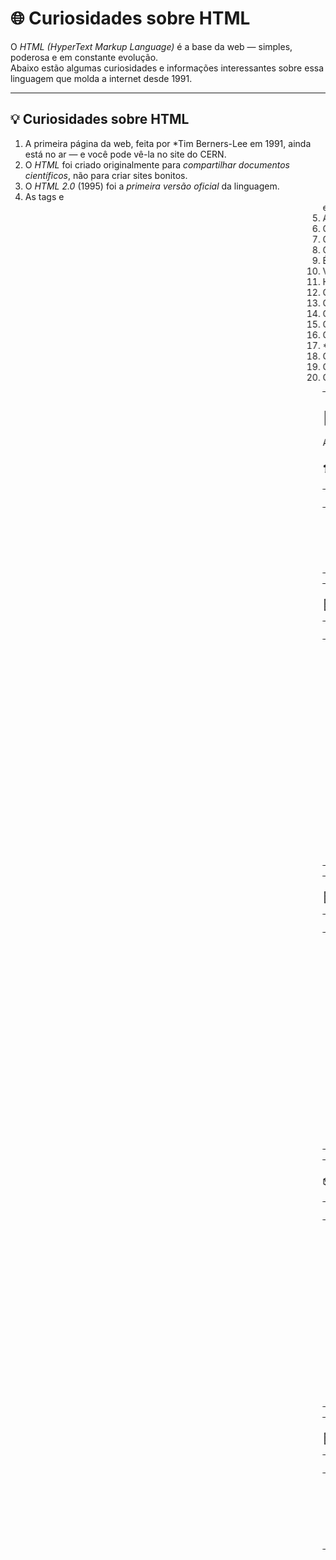 # 🌐 Curiosidades sobre HTML

O *HTML (HyperText Markup Language)* é a base da web — simples, poderosa e em constante evolução.  
Abaixo estão algumas curiosidades e informações interessantes sobre essa linguagem que molda a internet desde 1991.

---

## 💡 Curiosidades sobre HTML

1. A primeira página da web, feita por *Tim Berners-Lee em 1991, ainda está no ar — e você pode vê-la no site do CERN.  
2. O *HTML* foi criado originalmente para *compartilhar documentos científicos*, não para criar sites bonitos.  
3. O *HTML 2.0* (1995) foi a *primeira versão oficial* da linguagem.  
4. As tags <blink> e <marquee> eram usadas para *animar textos* há décadas atrás.  
5. A tag <dialog> permite criar *modais nativos*, sem precisar de frameworks.  
6. O atributo contenteditable torna *qualquer elemento editável* diretamente no navegador.  
7. O HTML é um *padrão vivo (Living Standard), atualizado continuamente pelo **WHATWG* — não há mais versões fechadas.  
8. O atributo loading="lazy" em imagens melhora a *performance* ao carregar apenas o que está visível.  
9. É possível renderizar páginas HTML *no terminal, usando navegadores como o **Lynx*.  
10. Você pode criar *aplicações mobile e desktop* com HTML e tecnologias da web.  
11. HTML, CSS e JS formam a base das *PWA (Progressive Web Apps)*, que podem ser instaladas no celular.  
12. O HTML também é usado para *criar emails ricos*, com formatação e imagens.  
13. O HTML5 trouxe APIs como *Geolocation* e *Web Storage*.  
14. O HTML foi *inspirado no SGML*, uma linguagem de marcação mais antiga.  
15. Com o elemento <canvas>, é possível *criar jogos* diretamente no navegador.  
16. O HTML permite usar *SVG* para criar gráficos vetoriais escaláveis.  
17. *Tim Berners-Lee, o criador do HTML, **ainda é ativo* no desenvolvimento da web.  
18. O HTML foi criado para ser *retrocompatível*, garantindo que sites antigos funcionem até hoje.  
19. O *VSCode* foi desenvolvido usando *HTML, CSS e JavaScript* (via Electron).  
20. O HTML é a forma como *robôs de busca e leitores de tela* enxergam a web.

---

## 🧱 Principais Tags HTML

Abaixo estão algumas das tags mais usadas e importantes do HTML, agrupadas por função:

### 🏗️ Estrutura Básica
| Tag | Função |
|-----|--------|
| <!DOCTYPE html> | Define o tipo de documento (HTML5). |
| <html> | Elemento raiz de uma página HTML. |
| <head> | Contém metadados, título e links para scripts e estilos. |
| <body> | Contém todo o conteúdo visível da página. |

---

### 📝 Texto e Conteúdo
| Tag | Função |
|-----|--------|
| <h1> a <h6> | Títulos e subtítulos, do maior para o menor. |
| <p> | Parágrafo. |
| <br> | Quebra de linha. |
| <strong> | Dá ênfase semântica (importância) ao texto. |
| <b> | Deixa o texto em negrito, sem ênfase semântica. |
| <em> | Dá ênfase leve (itálico). |
| <i> | Deixa o texto em itálico, sem semântica. |
| <mark> | Destaca o texto (geralmente amarelo). |
| <blockquote> | Citação em bloco. |
| <code> | Exibe código-fonte. |

---

### 🔗 Links e Mídia
| Tag | Função |
|-----|--------|
| <a> | Cria links. |
| <img> | Exibe imagens. |
| <picture> | Define imagens responsivas. |
| <video> | Reproduz vídeos. |
| <audio> | Reproduz sons. |
| <source> | Define fontes alternativas de mídia. |

---

### 📦 Estrutura e Layout
| Tag | Função |
|-----|--------|
| <div> | Bloco genérico para agrupar conteúdo. |
| <span> | Agrupa conteúdo em linha. |
| <section> | Define uma seção temática. |
| <article> | Define um conteúdo independente (como post ou notícia). |
| <header> | Cabeçalho de página ou seção. |
| <footer> | Rodapé da página ou seção. |
| <nav> | Define um conjunto de links de navegação. |
| <main> | Define o conteúdo principal da página. |
| <aside> | Conteúdo lateral ou complementar. |

---

### 🧾 Formulários
| Tag | Função |
|-----|--------|
| <form> | Cria um formulário. |
| <input> | Campo de entrada. |
| <label> | Rótulo para um campo. |
| <textarea> | Área de texto. |
| <button> | Botão de envio ou ação. |
| <select> | Menu suspenso. |
| <option> | Opção dentro de um select. |

---

### ⚙️ Interatividade e Scripts
| Tag | Função |
|-----|--------|
| <script> | Executa scripts JavaScript. |
| <noscript> | Conteúdo mostrado quando o JS está desativado. |
| <dialog> | Cria janelas modais nativas. |
| <details> e <summary> | Criam seções expansíveis. |
| <canvas> | Permite desenhar e criar animações via JavaScript. |

---

### 🖼️ Gráficos e Recursos
| Tag | Função |
|-----|--------|
| <svg> | Cria gráficos vetoriais escaláveis. |
| <figure> | Agrupa imagens e legendas. |
| <figcaption> | Legenda de uma figura. |
| <table> | Cria uma tabela. |
| <tr>, <td>, <th> | Linhas e células da tabela. |

## 🧩 Exemplos Práticos de HTML

### 📄 Estrutura básica de um documento HTML

```html
<!DOCTYPE html>
<html lang="pt-BR">
<head>
  <meta charset="UTF-8">
  <meta name="viewport" content="width=device-width, initial-scale=1.0">
  <title>Meu Primeiro Site</title>
</head>
<body>
  <h1>Olá, Mundo!</h1>
  <p>Bem-vindo à minha primeira página HTML.</p>
</body>
</html>